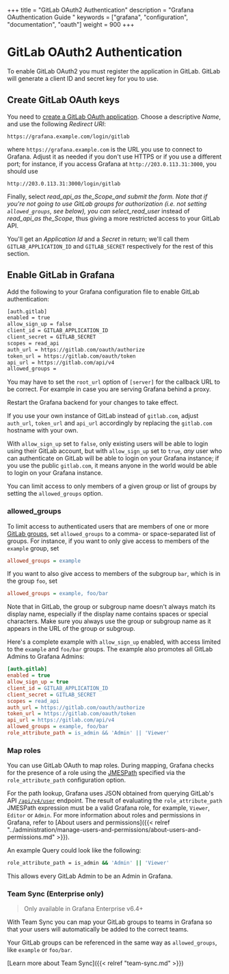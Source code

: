 +++
title = "GitLab OAuth2 Authentication"
description = "Grafana OAuthentication Guide "
keywords = ["grafana", "configuration", "documentation", "oauth"]
weight = 900
+++

# GitLab OAuth2 Authentication

To enable GitLab OAuth2 you must register the application in GitLab. GitLab will generate a client ID and secret key for you to use.

## Create GitLab OAuth keys

You need to [create a GitLab OAuth application](https://docs.gitlab.com/ce/integration/oauth_provider.html).
Choose a descriptive _Name_, and use the following _Redirect URI_:

```
https://grafana.example.com/login/gitlab
```

where `https://grafana.example.com` is the URL you use to connect to Grafana.
Adjust it as needed if you don't use HTTPS or if you use a different port; for
instance, if you access Grafana at `http://203.0.113.31:3000`, you should use

```
http://203.0.113.31:3000/login/gitlab
```

Finally, select _read_api_as the_Scope_and submit the form. Note that if you're
not going to use GitLab groups for authorization (i.e. not setting
`allowed_groups`, see below), you can select_read_user_ instead of _read_api_as
the_Scope_, thus giving a more restricted access to your GitLab API.

You'll get an _Application Id_ and a _Secret_ in return; we'll call them
`GITLAB_APPLICATION_ID` and `GITLAB_SECRET` respectively for the rest of this
section.

## Enable GitLab in Grafana

Add the following to your Grafana configuration file to enable GitLab
authentication:

```bash
[auth.gitlab]
enabled = true
allow_sign_up = false
client_id = GITLAB_APPLICATION_ID
client_secret = GITLAB_SECRET
scopes = read_api
auth_url = https://gitlab.com/oauth/authorize
token_url = https://gitlab.com/oauth/token
api_url = https://gitlab.com/api/v4
allowed_groups =
```

You may have to set the `root_url` option of `[server]` for the callback URL to be
correct. For example in case you are serving Grafana behind a proxy.

Restart the Grafana backend for your changes to take effect.

If you use your own instance of GitLab instead of `gitlab.com`, adjust
`auth_url`, `token_url` and `api_url` accordingly by replacing the `gitlab.com`
hostname with your own.

With `allow_sign_up` set to `false`, only existing users will be able to login
using their GitLab account, but with `allow_sign_up` set to `true`, _any_ user
who can authenticate on GitLab will be able to login on your Grafana instance;
if you use the public `gitlab.com`, it means anyone in the world would be able
to login on your Grafana instance.

You can limit access to only members of a given group or list of
groups by setting the `allowed_groups` option.

### allowed_groups

To limit access to authenticated users that are members of one or more [GitLab
groups](https://docs.gitlab.com/ce/user/group/index.html), set `allowed_groups`
to a comma- or space-separated list of groups. For instance, if you want to
only give access to members of the `example` group, set

```ini
allowed_groups = example
```

If you want to also give access to members of the subgroup `bar`, which is in
the group `foo`, set

```ini
allowed_groups = example, foo/bar
```

Note that in GitLab, the group or subgroup name doesn't always match its
display name, especially if the display name contains spaces or special
characters. Make sure you always use the group or subgroup name as it appears
in the URL of the group or subgroup.

Here's a complete example with `allow_sign_up` enabled, with access limited to
the `example` and `foo/bar` groups. The example also promotes all GitLab Admins to Grafana Admins:

```ini
[auth.gitlab]
enabled = true
allow_sign_up = true
client_id = GITLAB_APPLICATION_ID
client_secret = GITLAB_SECRET
scopes = read_api
auth_url = https://gitlab.com/oauth/authorize
token_url = https://gitlab.com/oauth/token
api_url = https://gitlab.com/api/v4
allowed_groups = example, foo/bar
role_attribute_path = is_admin && 'Admin' || 'Viewer'
```

### Map roles

You can use GitLab OAuth to map roles. During mapping, Grafana checks for the presence of a role using the [JMESPath](http://jmespath.org/examples.html) specified via the `role_attribute_path` configuration option.

For the path lookup, Grafana uses JSON obtained from querying GitLab's API [`/api/v4/user`](https://docs.gitlab.com/ee/api/users.html#list-current-user-for-normal-users) endpoint. The result of evaluating the `role_attribute_path` JMESPath expression must be a valid Grafana role, for example, `Viewer`, `Editor` or `Admin`. For more information about roles and permissions in Grafana, refer to [About users and permissions]({{< relref "../administration/manage-users-and-permissions/about-users-and-permissions.md" >}}).

An example Query could look like the following:

```bash
role_attribute_path = is_admin && 'Admin' || 'Viewer'
```

This allows every GitLab Admin to be an Admin in Grafana.

### Team Sync (Enterprise only)

> Only available in Grafana Enterprise v6.4+

With Team Sync you can map your GitLab groups to teams in Grafana so that your users will automatically be added to
the correct teams.

Your GitLab groups can be referenced in the same way as `allowed_groups`, like `example` or `foo/bar`.

[Learn more about Team Sync]({{< relref "team-sync.md" >}})
